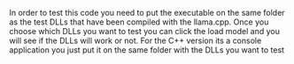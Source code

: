 In order to test this code you need to put the executable 
on the same folder as the test DLLs that have been compiled 
with the llama.cpp. Once you choose which DLLs you want to test 
you can click the load model and you will see if 
the DLLs will work or not. 
For the C++ version its a console application you just put 
it on the same folder with the DLLs you want to test
